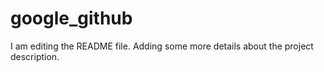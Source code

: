 # google_github

I am editing the README file. Adding some more details about the project description.
